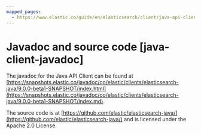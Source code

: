 ```yaml
---
mapped_pages:
  - https://www.elastic.co/guide/en/elasticsearch/client/java-api-client/current/java-client-javadoc.html
---
```


# Javadoc and source code [java-client-javadoc]

The javadoc for the Java API Client can be found at [https://snapshots.elastic.co/javadoc/co/elastic/clients/elasticsearch-java/9.0.0-beta1-SNAPSHOT/index.html](https://snapshots.elastic.co/javadoc/co/elastic/clients/elasticsearch-java/9.0.0-beta1-SNAPSHOT/index.md).

The source code is at [https://github.com/elastic/elasticsearch-java/](https://github.com/elastic/elasticsearch-java/) and is licensed under the Apache 2.0 License.

